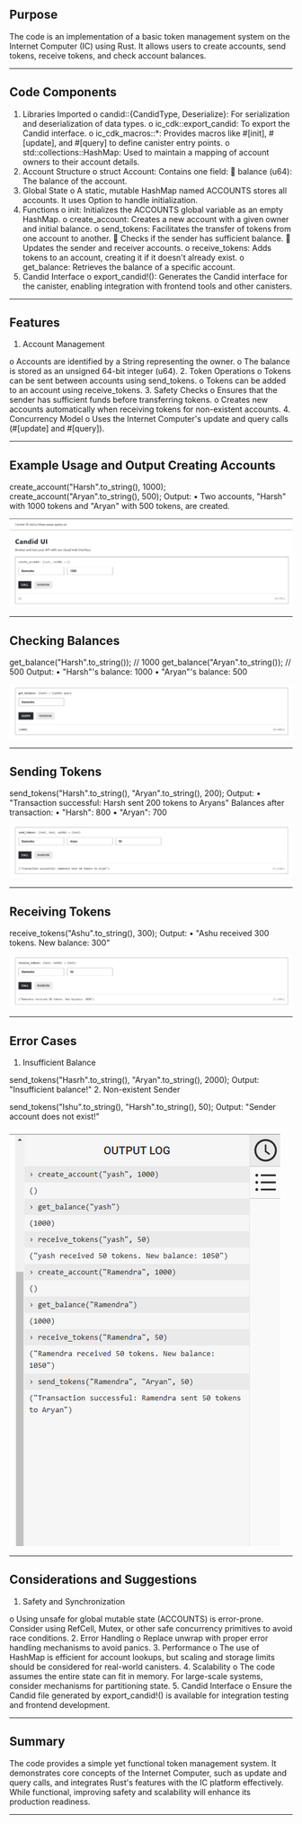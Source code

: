 Purpose
-------

The code is an implementation of a basic token management system on the Internet Computer (IC) using Rust. It allows users to create accounts, send tokens, receive tokens, and check account balances.

--------------------------------------------------------------------------------------------------------------------------------------------------------------------------------------------------------------------

Code Components
---------------

1.	Libraries Imported
          o	candid::{CandidType, Deserialize}: For serialization and deserialization of data types.
          o	ic_cdk::export_candid: To export the Candid interface.
          o	ic_cdk_macros::*: Provides macros like #[init], #[update], and #[query] to define canister entry points.
          o	std::collections::HashMap: Used to maintain a mapping of account owners to their account details.
2.	Account Structure
          o	struct Account: Contains one field:
               	balance (u64): The balance of the account.
3.	Global State
o	A static, mutable HashMap named ACCOUNTS stores all accounts. It uses Option to handle initialization.
4.	Functions
o	init: Initializes the ACCOUNTS global variable as an empty HashMap.
o	create_account: Creates a new account with a given owner and initial balance.
o	send_tokens: Facilitates the transfer of tokens from one account to another.
	Checks if the sender has sufficient balance.
	Updates the sender and receiver accounts.
o	receive_tokens: Adds tokens to an account, creating it if it doesn't already exist.
o	get_balance: Retrieves the balance of a specific account.
5.	Candid Interface
o	export_candid!(): Generates the Candid interface for the canister, enabling integration with frontend tools and other canisters.

--------------------------------------------------------------------------------------------------------------------------------------------------------------------------------------------------------------------



Features
--------

1.	Account Management
 
o	Accounts are identified by a String representing the owner.
o	The balance is stored as an unsigned 64-bit integer (u64).
2.	Token Operations
o	Tokens can be sent between accounts using send_tokens.
o	Tokens can be added to an account using receive_tokens.
3.	Safety Checks
o	Ensures that the sender has sufficient funds before transferring tokens.
o	Creates new accounts automatically when receiving tokens for non-existent accounts.
4.	Concurrency Model
o	Uses the Internet Computer's update and query calls (#[update] and #[query]).

--------------------------------------------------------------------------------------------------------------------------------------------------------------------------------------------------------------------


Example Usage and Output Creating Accounts
------------------------------------------

create_account("Harsh".to_string(), 1000);
create_account("Aryan".to_string(), 500);
Output:
•	Two accounts, "Harsh" with 1000 tokens and "Aryan" with 500 tokens, are created.

![alt text](https://github.com/Ramendra79/Token-Wallet/blob/main/createAccount.png)

--------------------------------------------------------------------------------------------------------------------------------------------------------------------------------------------------------------------


Checking Balances
----------------


get_balance("Harsh".to_string()); // 1000
get_balance("Aryan".to_string()); // 500
Output:
•	"Harsh"'s balance: 1000
•	"Aryan"'s balance: 500

![alt text](https://github.com/Ramendra79/Token-Wallet/blob/main/getBalance.png)

--------------------------------------------------------------------------------------------------------------------------------------------------------------------------------------------------------------------


Sending Tokens
--------------


send_tokens("Harsh".to_string(), "Aryan".to_string(), 200);
Output:
•	"Transaction successful: Harsh sent 200 tokens to Aryans" Balances after transaction:
•	"Harsh": 800
•	"Aryan": 700

![alt text](https://github.com/Ramendra79/Token-Wallet/blob/main/sendToken.png)

--------------------------------------------------------------------------------------------------------------------------------------------------------------------------------------------------------------------


Receiving Tokens
------------------

receive_tokens("Ashu".to_string(), 300);
Output:
•	"Ashu received 300 tokens. New balance: 300"

![alt text](https://github.com/Ramendra79/Token-Wallet/blob/main/receiveToken.png)

--------------------------------------------------------------------------------------------------------------------------------------------------------------------------------------------------------------------



Error Cases
---------------

1.	Insufficient Balance

send_tokens("Hasrh".to_string(), "Aryan".to_string(), 2000);
Output:
"Insufficient balance!"
2.	Non-existent Sender

send_tokens("Ishu".to_string(), "Harsh".to_string(), 50);
Output:
"Sender account does not exist!"

![alt text](https://github.com/Ramendra79/Token-Wallet/blob/main/outputLog.png)

--------------------------------------------------------------------------------------------------------------------------------------------------------------------------------------------------------------------



Considerations and Suggestions
---------------------------------

1.	Safety and Synchronization
 
o	Using unsafe for global mutable state (ACCOUNTS) is error-prone. Consider using RefCell, Mutex, or other safe concurrency primitives to avoid race conditions.
2.	Error Handling
o	Replace unwrap with proper error handling mechanisms to avoid panics.
3.	Performance
o	The use of HashMap is efficient for account lookups, but scaling and storage limits should be considered for real-world canisters.
4.	Scalability
o	The code assumes the entire state can fit in memory. For large-scale systems, consider mechanisms for partitioning state.
5.	Candid Interface
o	Ensure the Candid file generated by export_candid!() is available for integration testing and frontend development.

--------------------------------------------------------------------------------------------------------------------------------------------------------------------------------------------------------------------


Summary
-------

The code provides a simple yet functional token management system. It demonstrates core concepts of the Internet Computer, such as update and query calls, and integrates Rust's features with the IC platform effectively. While functional, improving safety and scalability will enhance its production
readiness.

--------------------------------------------------------------------------------------------------------------------------------------------------------------------------------------------------------------------

